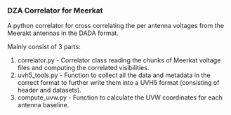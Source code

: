 ### DZA Correlator for Meerkat
A python correlator for cross correlating the per antenna voltages from the Meerakt antennas in the DADA format.

Mainly consist of 3 parts:
1. correlator.py - Correlator class reading the chunks of Meerkat voltage files and computing the correlated visibilities.
2. uvh5_tools.py - Function to collect all the data and metadata in the correct format to further write them into a UVH5 format (consisting of header and datasets).
3. compute_uvw.py - Function to calculate the UVW coordinates for each antenna baseline.